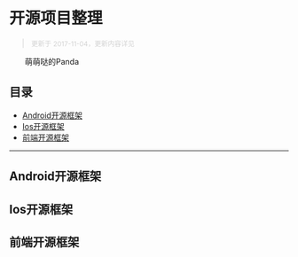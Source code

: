 
开源项目整理
===
> <span style="color:lightgray;font-size:12px"> 更新于 2017-11-04，更新内容详见 </span>

　　萌萌哒的Panda


## 目录
* [Android开源框架](#android_source)
* [Ios开源框架](#ios_source)
* [前端开源框架](#web_source)
---

## <a id="android_source"></a>Android开源框架

## <a id="ios_source"></a>Ios开源框架

## <a id="web_source"></a>前端开源框架

